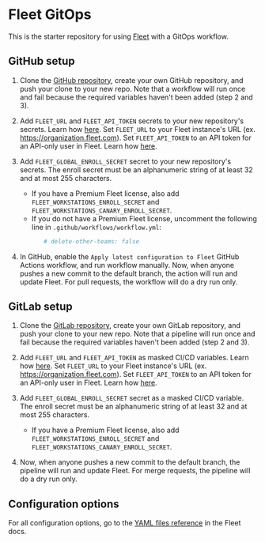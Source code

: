 # Fleet GitOps

This is the starter repository for using [Fleet](https://fleetdm.com) with a GitOps workflow.

## GitHub setup

1. Clone the [GitHub repository](https://github.com/fleetdm/fleet-gitops), create your own GitHub repository, and push your clone to your new repo. Note that a workflow will run once and fail because the required variables haven't been added (step 2 and 3).

2. Add `FLEET_URL` and `FLEET_API_TOKEN` secrets to your new repository's secrets. Learn how [here](https://docs.github.com/en/actions/security-guides/using-secrets-in-github-actions#creating-secrets-for-a-repository). Set `FLEET_URL` to your Fleet instance's URL (ex. https://organization.fleet.com). Set `FLEET_API_TOKEN` to an API token for an API-only user in Fleet. Learn how [here](https://fleetdm.com/docs/using-fleet/fleetctl-cli#create-api-only-user).

3. Add `FLEET_GLOBAL_ENROLL_SECRET` secret to your new repository's secrets. The enroll secret must be an alphanumeric string of at least 32 and at most 255 characters.
   - If you have a Premium Fleet license, also add `FLEET_WORKSTATIONS_ENROLL_SECRET` and `FLEET_WORKSTATIONS_CANARY_ENROLL_SECRET`.
   - If you do not have a Premium Fleet license, uncomment the following line in `.github/workflows/workflow.yml`:
```yaml
          # delete-other-teams: false
```

4. In GitHub, enable the `Apply latest configuration to Fleet` GitHub Actions workflow, and run workflow manually. Now, when anyone pushes a new commit to the default branch, the action will run and update Fleet. For pull requests, the workflow will do a dry run only.

## GitLab setup

1. Clone the [GitLab repository](https://gitlab.com/fleetdm/fleet-gitops), create your own GitLab repository, and push your clone to your new repo. Note that a pipeline will run once and fail because the required variables haven't been added (step 2 and 3).

2. Add `FLEET_URL` and `FLEET_API_TOKEN` as masked CI/CD variables. Learn how [here](https://docs.gitlab.com/ee/ci/variables/#define-a-cicd-variable-in-the-ui). Set `FLEET_URL` to your Fleet instance's URL (ex. https://organization.fleet.com). Set `FLEET_API_TOKEN` to an API token for an API-only user in Fleet. Learn how [here](https://fleetdm.com/docs/using-fleet/fleetctl-cli#create-api-only-user).

3. Add `FLEET_GLOBAL_ENROLL_SECRET` secret as a masked CI/CD variable. The enroll secret must be an alphanumeric string of at least 32 and at most 255 characters.
    - If you have a Premium Fleet license, also add `FLEET_WORKSTATIONS_ENROLL_SECRET` and `FLEET_WORKSTATIONS_CANARY_ENROLL_SECRET`.

5. Now, when anyone pushes a new commit to the default branch, the pipeline will run and update Fleet. For merge requests, the pipeline will do a dry run only.

## Configuration options

For all configuration options, go to the [YAML files reference](https://fleetdm.com/docs/using-fleet/gitops) in the Fleet docs.
